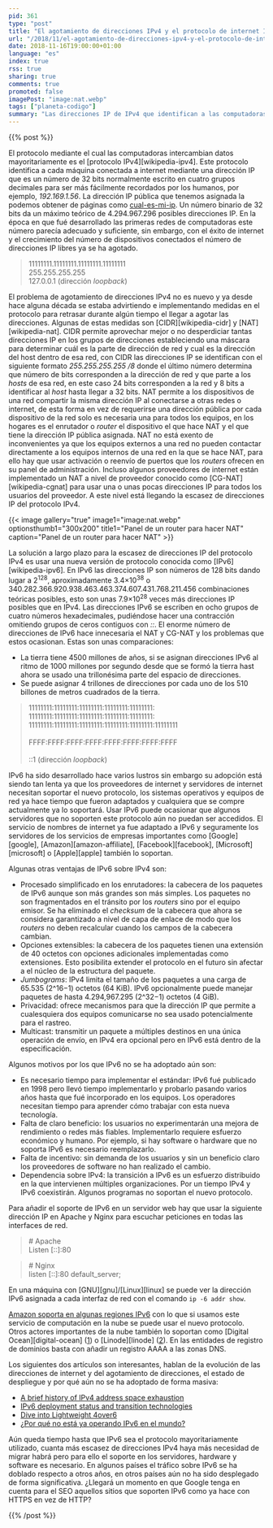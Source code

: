 ```yaml
---
pid: 361
type: "post"
title: "El agotamiento de direcciones IPv4 y el protocolo de internet IPv6"
url: "/2018/11/el-agotamiento-de-direcciones-ipv4-y-el-protocolo-de-internet-ipv6/"
date: 2018-11-16T19:00:00+01:00
language: "es"
index: true
rss: true
sharing: true
comments: true
promoted: false
imagePost: "image:nat.webp"
tags: ["planeta-codigo"]
summary: "Las direcciones IP de IPv4 que identifican a las computadoras de forma unequívoca para comunicarse entre si son limitadas y ya se han agotado. Aún siendo casi 4300 millones con el auge de internet en la última década y la que se espera en los próximos años con los dispositivos móviles y los elementos conectados del internet de las cosas la presión sobre el número de direcciones IP será aún mayor. Hasta ahora varias medidas paliativas han permitido mitigar la presión y extender la disponibilidad de direcciones IP. Uno de los principales motivos del desarrollo del protocolo IPv6 es aumentar en varios órdenes de magnitud el número de las direcciones IP disponibles, siendo en este protocolo direcciones de 128 bits en vez de 32 como IPv4. Sin embargo, hay varios motivos por los que aún IPv6 no se está usando ya de forma masiva."
---
```


{{% post %}}

El protocolo mediante el cual las computadoras intercambian datos mayoritariamente es el [protocolo IPv4][wikipedia-ipv4]. Este protocolo identifica a cada máquina conectada a internet mediante una dirección IP que es un número de 32 bits normalmente escrito en cuatro grupos decimales para ser más fácilmente recordados por los humanos, por ejemplo, _192.169.1.56_. La dirección IP pública que tenemos asignada la podemos obtener de páginas como [cual-es-mi-ip](https://www.cual-es-mi-ip.net/). Un número binario de 32 bits da un máximo teórico de 4.294.967.296 posibles direcciones IP. En la época en que fué desarrollado las primeras redes de computadoras este número parecía adecuado y suficiente, sin embargo, con el éxito de internet y el crecimiento del número de dispositivos conectados el número de direcciones IP libres ya se ha agotado.

> 11111111.11111111.11111111.11111111<br>
> 255.255.255.255<br>
> 127.0.0.1 (dirección _loopback_)

El problema de agotamiento de direcciones IPv4 no es nuevo y ya desde hace alguna década se estaba advirtiendo e implementando medidas en el protocolo para retrasar durante algún tiempo el llegar a agotar las direcciones. Algunas de estas medidas son [CIDR][wikipedia-cidr] y [NAT][wikipedia-nat]. CIDR permite aprovechar mejor o no desperdiciar tantas direcciones IP en los grupos de direcciones estableciendo una máscara para determinar cuál es la parte de dirección de red y cual es la dirección del host dentro de esa red, con CIDR las direcciones IP se identifican con el siguiente formato _255.255.255.255 /8_ donde el último número determina que número de bits corresponden a la dirección de red y que parte a los _hosts_ de esa red, en este caso 24 bits corresponden a la red y 8 bits a identificar al _host_ hasta llegar a 32 bits. NAT permite a los dispositivos de una red compartir la misma dirección IP al conectarse a otras redes o internet, de esta forma en vez de requerirse una dirección pública por cada dispositivo de la red solo es necesaria una para todos los equipos, en los hogares es el enrutador o _router_ el dispositivo el que hace NAT y el que tiene la dirección IP pública asignada. NAT no está exento de inconvenientes ya que los equipos externos a una red no pueden contactar directamente a los equipos internos de una red en la que se hace NAT, para ello hay que usar activación o reenvío de puertos que los _routers_ ofrecen en su panel de administración. Incluso algunos proveedores de internet están implementado un NAT a nivel de proveedor conocido como [CG-NAT][wikipedia-cgnat] para usar una o unas pocas direcciones IP para todos los usuarios del proveedor. A este nivel está llegando la escasez de direcciones IP del protocolo IPv4.

{{< image
    gallery="true"
    image1="image:nat.webp" optionsthumb1="300x200" title1="Panel de un router para hacer NAT"
    caption="Panel de un router para hacer NAT" >}}

La solución a largo plazo para la escasez de direcciones IP del protocolo IPv4 es usar una nueva versión de protocolo conocida como [IPv6][wikipedia-ipv6]. En IPv6 las direcciones IP son números de 128 bits dando lugar a 2<sup>128</sup>, aproximadamente 3.4×10<sup>38</sup> o 340.282.366.920.938.463.463.374.607.431.768.211.456 combinaciones teóricas posibles, esto son unas 7.9×10<sup>28</sup> veces más direcciones IP posibles que en IPv4. Las direcciones IPv6 se escriben en ocho grupos de cuatro números hexadecimales, pudiéndose hacer una contracción omitiendo grupos de ceros contiguos con _::_. El enorme número de direcciones de IPv6 hace innecesaria el NAT y CG-NAT y los problemas que estos ocasionan. Estas son unas comparaciones:

* La tierra tiene 4500 millones de años, si se asignan direcciones IPv6 al ritmo de 1000 millones por segundo desde que se formó la tierra hast ahora se usado una trillonésima parte del espacio de direcciones.
* Se puede asignar 4 trillones de direcciones por cada uno de los 510 billones de metros cuadrados de la tierra.

> 11111111:11111111:11111111:11111111:11111111:<br>
> 11111111:11111111:11111111:11111111:11111111:<br>
> 11111111:11111111:11111111:11111111:11111111:11111111<br><br>
> FFFF:FFFF:FFFF:FFFF:FFFF:FFFF:FFFF:FFFF<br><br>
> ::1 (dirección _loopback_)

IPv6 ha sido desarrollado hace varios lustros sin embargo su adopción está siendo tan lenta ya que los proveedores de internet y servidores de internet necesitan soportar el nuevo protocolo, los sistemas operativos y equipos de red ya hace tiempo que fueron adaptados y cualquiera que se compre actualmente ya lo soportará. Usar IPv6 puede ocasionar que algunos servidores que no soporten este protocolo aún no puedan ser accedidos. El servicio de nombres de internet ya fue adaptado a IPv6 y seguramente los servidores de los servicios de empresas importantes como [Google][google], [Amazon][amazon-affiliate], [Facebook][facebook], [Microsoft][microsoft] o [Apple][apple] también lo soportan.

Algunas otras ventajas de IPv6 sobre IPv4 son:

* Procesado simplificado en los enrutadores: la cabecera de los paquetes de IPv6 aunque son más grandes son más simples. Los paquetes no son fragmentados en el tránsito por los _routers_ sino por el equipo emisor. Se ha eliminado el _checksum_ de la cabecera que ahora se considera garantizado a nivel de capa de enlace de modo que los _routers_ no deben recalcular cuando los campos de la cabecera cambian.
* Opciones extensibles: la cabecera de los paquetes tienen una extensión de 40 octetos con opciones adicionales implementadas como extensiones. Esto posibilita extender el protocolo en el futuro sin afectar a el núcleo de la estructura del paquete.
* _Jumbograms_: IPv4 limita el tamaño de los paquetes a una carga de 65.535 (2^16−1) octetos (64 KiB). IPv6 opcionalmente puede manejar paquetes de hasta 4.294,967.295 (2^32−1) octetos (4 GiB).
* Privacidad: ofrece mecanismos para que la dirección IP que permite a cualesquiera dos equipos comunicarse no sea usado potencialmente para el rastreo.
* Multicast: transmitir un paquete a múltiples destinos en una única operación de envío, en IPv4 era opcional pero en IPv6 está dentro de la especificación.

Algunos motivos por los que IPv6 no se ha adoptado aún son:

* Es necesario tiempo para implementar el estándar: IPv6 fué publicado en 1998 pero llevó tiempo implementarlo y probarlo pasando varios años hasta que fué incorporado en los equipos. Los operadores necesitan tiempo para aprender cómo trabajar con esta nueva tecnología.
* Falta de claro beneficio: los usuarios no experimentarán una mejora de rendimiento o redes más fiables. Implementarlo requiere esfuerzo económico y humano. Por ejemplo, si hay software o hardware que no soporta IPv6 es necesario reemplazarlo.
* Falta de incentivo: sin demanda de los usuarios y sin un beneficio claro los proveedores de software no han realizado el cambio.
* Dependencia sobre IPv4: la transición a IPv6 es un esfuerzo distribuido en la que intervienen múltiples organizaciones. Por un tiempo IPv4 y IPv6 coexistirán. Algunos programas no soportan el nuevo protocolo.

Para añadir el soporte de IPv6 en un servidor web hay que usar la siguiente dirección IP en Apache y Nginx para escuchar peticiones en todas las interfaces de red.

> \# Apache<br>
> Listen [::]:80

> \# Nginx<br>
> listen [::]:80 default_server;

En una máquina con [GNU][gnu]/[Linux][linux] se puede ver la dirección IPv6 asignada a cada interfaz de red con el comando `ip -6 addr show`.

[Amazon soporta en algunas regiones IPv6](https://docs.aws.amazon.com/es_es/elasticloadbalancing/latest/classic/elb-internet-facing-load-balancers.html) con lo que si usamos este servicio de computación en la nube se puede usar el nuevo protocolo. Otros actores importantes de la nube también lo soportan como [Digital Ocean][digital-ocean] ([1](https://www.digitalocean.com/community/tutorials/how-to-enable-ipv6-for-digitalocean-droplets)) o [Linode][linode] ([2](https://www.linode.com/docs/networking/native-ipv6-networking/)). En las entidades de registro de dominios basta con añadir un registro AAAA a las zonas DNS.

Los siguientes dos artículos son interesantes, hablan de la evolución de las direcciones de internet y del agotamiento de direcciones, el estado de despliegue y por qué aún no se ha adoptado de forma masiva:

* [A brief history of IPv4 address space exhaustion](https://blogs.igalia.com/dpino/2017/05/25/ipv4-exhaustion/)
* [IPv6 deployment status and transition technologies](https://blogs.igalia.com/dpino/2017/05/30/ipv6-status/)
* [Dive into Lightweight 4over6](https://blogs.igalia.com/dpino/2017/06/05/dive-into-lw4o6/)
* [¿Por qué no está ya operando IPv6 en el mundo? ](http://www.magazcitum.com.mx/?p=568#.WTVf6sklFYh )

Aún queda tiempo hasta que IPv6 sea el protocolo mayoritariamente utilizado, cuanta más escasez de direcciones IPv4 haya más necesidad de migrar habrá pero para ello el soporte en los servidores, hardware y software es necesario. En algunos países el tráfico sobre IPv6 se ha doblado respecto a otros años, en otros países aún no ha sido desplegado de forma significativa. ¿Llegará un momento en que Google tenga en cuenta para el SEO aquellos sitios que soporten IPv6 como ya hace con HTTPS en vez de HTTP?

{{% /post %}}
